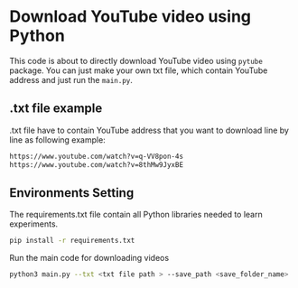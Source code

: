 # Download YouTube video using Python

This code is about to directly download YouTube video using `pytube` package.
You can just make your own txt file, which contain YouTube address and just run the `main.py`.


## .txt file example 
.txt file have to contain YouTube address that you want to download line by line as following example: 
```txt
https://www.youtube.com/watch?v=q-VV8pon-4s
https://www.youtube.com/watch?v=8thMw9JyxBE
```

## Environments Setting

The requirements.txt file contain all Python libraries needed to learn experiments.

```bash
pip install -r requirements.txt
```

Run the main code for downloading videos

```bash
python3 main.py --txt <txt file path > --save_path <save_folder_name>
```
